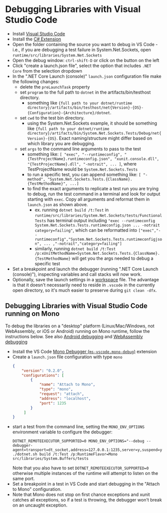 # Debugging Libraries with Visual Studio Code

- Install [Visual Studio Code](https://code.visualstudio.com/)
- Install the [C# Extension](https://marketplace.visualstudio.com/items?itemName=ms-dotnettools.csharp)
- Open the folder containing the source you want to debug in VS Code - i.e., if you are debugging a test failure in System.Net.Sockets, open `runtime/src/libraries/System.Net.Sockets`
- Open the debug window: `ctrl-shift-D` or click on the button on the left
- Click "create a launch.json file", select the option that includes `.NET Core` from the selection dropdown
- In the ".NET Core Launch (console)" `launch.json` configuration file make the following changes:
  - delete the `preLaunchTask` property
  - set `program` to the full path to `dotnet` in the artifacts/bin/testhost directory.
    - something like `{full path to your dotnet/runtime directory}/artifacts/bin/testhost/net{Version}-{OS}-{Configuration}-{Architecture}/dotnet`.
  - set `cwd` to the test bin directory.
    - using the System.Net.Sockets example, it should be something like `{full path to your dotnet/runtime directory}/artifacts/bin/System.Net.Sockets.Tests/Debug/net{Version}-{OS}`. Exact naming/structure might differ based on which library you are debugging.
  - set `args` to the command line arguments to pass to the test
    - something like: `[ "exec", "--runtimeconfig", "{TestProjectName}.runtimeconfig.json", "xunit.console.dll", "{TestProjectName}.dll", "-notrait", ... ]`, where TestProjectName would be `System.Net.Sockets.Tests`
    - to run a specific test, you can append something like: `[ "-method", "System.Net.Sockets.Tests.{ClassName}.{TestMethodName}", ...]`
    - to find the exact arguments to replicate a test run you are trying to debug, run the test command in a terminal and look for output starting with `exec`. Copy all arguments and reformat them in `launch.json` as shown above.
      - ex. running `dotnet build /t:Test` in `runtime/src/libraries/System.Net.Sockets/tests/FunctionalTests` has terminal output including `"exec --runtimeconfig System.Net.Sockets.Tests.runtimeconfig.json ... -notrait category=failing"`, which can be reformatted into `["exec","--runtimeconfig","System.Net.Sockets.Tests.runtimeconfigjson", ... ,"-notrait","category=failing"]`
      - similarly, running `dotnet build /t:Test /p:xUnitMethodName=System.Net.Sockets.Tests.{ClassName}.{TestMethodName}` will get you the args needed to debug a specific test
- Set a breakpoint and launch the debugger (running ".NET Core Launch (console)"), inspecting variables and call stacks will now work.
- Optionally, save the launch settings in a [workspace](https://code.visualstudio.com/docs/editor/workspaces) file. The advantage is that it doesn't necessarily need to reside in `.vscode` in the currently open directory, so it's much easier to preserve during `git clean -dfx`.

## Debugging Libraries with Visual Studio Code running on Mono

To debug the libraries on a "desktop" platform (Linux/Mac/Windows, not WebAssembly, or iOS or Android) running on Mono runtime, follow the instructions below.
See also [Android debugging](../mono/android-debugging.md) and [WebAssembly debugging](../mono/wasm-debugging.md)

- Install the VS Code [Mono Debugger (`ms-vscode.mono-debug`)](https://marketplace.visualstudio.com/items?itemName=ms-vscode.mono-debug) extension
- Create a `launch.json` file configuration with type `mono`
   ```json
   {
       "version": "0.2.0",
       "configurations": [
           {
               "name": "Attach to Mono",
               "type": "mono",
               "request": "attach",
               "address": "localhost",
               "port": 1235
           }
	    ]
   }

   ```
- start a test from the command line, setting the `MONO_ENV_OPTIONS` environment variable to configure the debugger:
  ```
  DOTNET_REMOTEEXECUTOR_SUPPORTED=0 MONO_ENV_OPTIONS="--debug --debugger-agent=transport=dt_socket,address=127.0.0.1:1235,server=y,suspend=y" ./dotnet.sh build /t:Test /p:RuntimeFlavor=Mono src/libraries/System.Buffers/tests
  ```
  Note that you also have to set `DOTNET_REMOTEEXECUTOR_SUPPORTED=0` otherwise multiple instances of the runtime will attempt to listen on the same port.
- Set a breakpoint in a test in VS Code and start debugging in the "Attach to Mono" configuration.
- Note that Mono does not stop on first chance exceptions and xunit catches all exceptions, so if a test is throwing, the debugger won't break on an uncaught exception.
